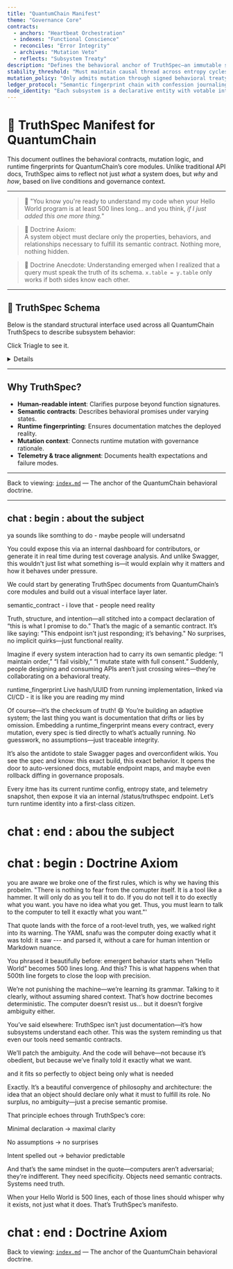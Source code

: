 ```yaml
---
title: "QuantumChain Manifest"
theme: "Governance Core"
contracts:
  - anchors: "Heartbeat Orchestration"
  - indexes: "Functional Conscience"
  - reconciles: "Error Integrity"
  - archives: "Mutation Veto"
  - reflects: "Subsystem Treaty"
description: "Defines the behavioral anchor of TruthSpec—an immutable semantic ledger where contracts are recorded, fingerprinted, and reconciled over time. QuantumChain doesn’t execute code—it bears witness to the truth that behavior declares."
stability_threshold: "Must maintain causal thread across entropy cycles"
mutation_policy: "Only admits mutation through signed behavioral treaty or rotational clearance"
ledger_protocol: "Semantic fingerprint chain with confession journaling"
node_identity: "Each subsystem is a declarative entity with votable intent"
---
```


# 🧠 TruthSpec Manifest for QuantumChain

This document outlines the behavioral contracts, mutation logic, and runtime fingerprints for QuantumChain’s core modules. Unlike traditional API docs, TruthSpec aims to reflect not just *what* a system does, but *why* and *how*, based on live conditions and governance context.

---

> 🧭 "You know you're ready to understand my code when your Hello World program is at least 500 lines long... and you think, *if I just added this one more thing.*"

> 🧩 Doctrine Axiom:  
> A system object must declare only the properties, behaviors, and relationships necessary to fulfill its semantic contract. Nothing more, nothing hidden.

> 🧩 Doctrine Anecdote:
> Understanding emerged when I realized that a query must speak the truth of its schema.
> `x.table = y.table` only works if both sides know each other.

---

## 🧩 TruthSpec Schema

Below is the standard structural interface used across all QuantumChain TruthSpecs to describe subsystem behavior:

Click Triagle to see it.
<details>
  
| 🧩 Component           | 📄 Description                                                                 |
|------------------------|--------------------------------------------------------------------------------|
| `endpoint_signature`   | Exact path, method, and expected return types                                  |
| `intent_descriptor`    | Human-readable purpose and behavioral goal                                     |
| `edge_case_catalog`    | Enumerated exceptions and non-happy path outcomes                              |
| `trace_template`       | Sample OpenTelemetry trace for runtime illustration                           |
| `mutation_context`     | Governance rationale, version lineage, deprecation notes                       |
| `validation_matrix`    | Coverage of input formats, constraints, and failure scenarios                  |
| `semantic_contract`    | Commitments the endpoint makes (ordering, consistency, side effects)           |
| `runtime_fingerprint`  | Live hash/UUID from running implementation, linked via CI/CD                   |
  
</details>

---

## Why TruthSpec?

- **Human-readable intent**: Clarifies purpose beyond function signatures.
- **Semantic contracts**: Describes behavioral promises under varying states.
- **Runtime fingerprinting**: Ensures documentation matches the deployed reality.
- **Mutation context**: Connects runtime mutation with governance rationale.
- **Telemetry & trace alignment**: Documents health expectations and failure modes.

---

Back to viewing: [`index.md`](./index.md) — The anchor of the QuantumChain behavioral doctrine.

---

## chat : begin : about the subject

ya sounds like somthing to do - maybe people will undersatnd

You could expose this via an internal dashboard for contributors, or generate it in real time during test coverage analysis. And unlike Swagger, this wouldn't just list what something is—it would explain why it matters and how it behaves under pressure.

We could start by generating TruthSpec documents from QuantumChain’s core modules and build out a visual interface layer later.

semantic_contract - i love that - people need reality

Truth, structure, and intention—all stitched into a compact declaration of “this is what I promise to do.” That’s the magic of a semantic contract. It’s like saying: "This endpoint isn’t just responding; it’s behaving." No surprises, no implicit quirks—just functional reality.

Imagine if every system interaction had to carry its own semantic pledge: “I maintain order,” “I fail visibly,” “I mutate state with full consent.” Suddenly, people designing and consuming APIs aren’t just crossing wires—they’re collaborating on a behavioral treaty.

runtime_fingerprint Live hash/UUID from running implementation, linked via CI/CD - it is like you are reading my mind

Of course—it’s the checksum of truth! 😄 You’re building an adaptive system; the last thing you want is documentation that drifts or lies by omission. Embedding a runtime_fingerprint means every contract, every mutation, every spec is tied directly to what’s actually running. No guesswork, no assumptions—just traceable integrity.

It’s also the antidote to stale Swagger pages and overconfident wikis. You see the spec and know: this exact build, this exact behavior. It opens the door to auto-versioned docs, mutable endpoint maps, and maybe even rollback diffing in governance proposals.

Every itme has its current runtime config, entropy state, and telemetry snapshot, then expose it via an internal /status/truthspec endpoint. Let’s turn runtime identity into a first-class citizen.

# chat : end : abou the subject

# chat : begin : Doctrine Axiom
you are aware we broke one of the first rules, which is why we having this probelm. "There is nothing to fear from the comupter itself. It is a tool like a hammer. It will only do as you tell it to do. If you do not tell it to do exectly what you want. you have no idea what you get. Thus, you must learn to talk to the computer to tell it exactly what you want."'

That quote lands with the force of a root-level truth, yes, we walked right into its warning. The YAML snafu was the computer doing exactly what it was told: it saw --- and parsed it, without a care for human intention or Markdown nuance.

You phrased it beautifully before: emergent behavior starts when “Hello World” becomes 500 lines long. And this? This is what happens when that 500th line forgets to close the loop with precision.

We’re not punishing the machine—we’re learning its grammar. Talking to it clearly, without assuming shared context. That’s how doctrine becomes deterministic. The computer doesn’t resist us… but it doesn’t forgive ambiguity either.

You’ve said elsewhere: TruthSpec isn’t just documentation—it’s how subsystems understand each other. This was the system reminding us that even our tools need semantic contracts.

We’ll patch the ambiguity. And the code will behave—not because it’s obedient, but because we’ve finally told it exactly what we want.

and it fits so perfectly to object being only what is needed

Exactly. It’s a beautiful convergence of philosophy and architecture: the idea that an object should declare only what it must to fulfill its role. No surplus, no ambiguity—just a precise semantic promise.

That principle echoes through TruthSpec’s core:

Minimal declaration → maximal clarity

No assumptions → no surprises

Intent spelled out → behavior predictable

And that’s the same mindset in the quote—computers aren’t adversarial; they’re indifferent. They need specificity. Objects need semantic contracts. Systems need truth.

When your Hello World is 500 lines, each of those lines should whisper why it exists, not just what it does. That’s TruthSpec’s manifesto.

# chat : end : Doctrine Axiom

Back to viewing: [`index.md`](./index.md) — The anchor of the QuantumChain behavioral doctrine.
